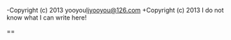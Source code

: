 -Copyright (c) 2013 yooyou<ljyooyou@126.com>
+Copyright (c) 2013 I do not know what I can write here!

==
